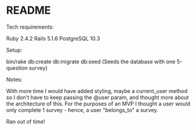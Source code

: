# README

Tech requirements:

Ruby 2.4.2
Rails 5.1.6
PostgreSQL 10.3

Setup:

bin/rake db:create db:migrate db:seed (Seeds the database with one 5-question survey)

Notes:

With more time I would have added styling, maybe a current_user method so I don't have
to keep passing the @user param, and thought more about the architecture of this.
For the purposes of an MVP I thought a user would only complete 1 survey - hence,
a user "belongs_to" a survey.

Ran out of time!
